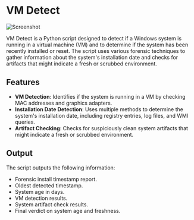 # VM Detect

![Screenshot](https://i.imgur.com/n91q2wq.png)

VM Detect is a Python script designed to detect if a Windows system is running in a virtual machine (VM) and to determine if the system has been recently installed or reset. The script uses various forensic techniques to gather information about the system's installation date and checks for artifacts that might indicate a fresh or scrubbed environment.

## Features

- **VM Detection**: Identifies if the system is running in a VM by checking MAC addresses and graphics adapters.
- **Installation Date Detection**: Uses multiple methods to determine the system's installation date, including registry entries, log files, and WMI queries.
- **Artifact Checking**: Checks for suspiciously clean system artifacts that might indicate a fresh or scrubbed environment.

## Output

The script outputs the following information:

- Forensic install timestamp report.
- Oldest detected timestamp.
- System age in days.
- VM detection results.
- System artifact check results.
- Final verdict on system age and freshness.
